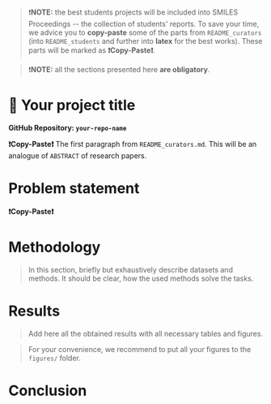 >❗**NOTE:** the best students projects will be included into SMILES Proceedings -- the collection of students' reports. To save your time, we advice you to **copy-paste** some of the parts from `README_curators` (into `README_students` and further into **latex** for the best works). These parts will be marked as **❗Copy-Paste❗**.

>❗**NOTE:** all the sections presented here **are obligatory**. 


# 🌟 Your project title

**GitHub Repository: `your-repo-name`**

**❗Copy-Paste❗** The first paragraph from `README_curators.md`. This will be an analogue of `ABSTRACT` of research papers. 

# Problem statement 
**❗Copy-Paste❗**


# Methodology 
> In this section, briefly but exhaustively describe datasets and methods. It should be clear, how the used methods solve the tasks. 


# Results 
> Add here all the obtained results with all necessary tables and figures.

> For your convenience, we recommend to put all your figures to the `figures/` folder. 
 

# Conclusion 
